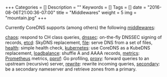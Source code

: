 +++
Categories = []
Description = ""
Keywords = []
Tags = []
date = "2016-08-06T21:00:36-07:00"
title = "Middlewares"
weight = 5
img = "mountain.jpg"
+++

Currently CoreDNS supports (among others) the following
[middlewares](https://github.com/coredns/coredns/tree/master/middleware):

[chaos](https://github.com/coredns/coredns/tree/master/middleware/chaos/README.md): respond to CH
class queries,
[dnssec](https://github.com/coredns/coredns/tree/master/middleware/dnssec/README.md): on-the-fly
DNSSEC signing of records,
[etcd](https://github.com/coredns/coredns/tree/master/middleware/etcd/README.md): SkyDNS replacement,
[file](https://github.com/coredns/coredns/tree/master/middleware/file/README.md): serve DNS from a set
of files,
[health](https://github.com/coredns/coredns/tree/master/middleware/health/README.md): simple health
check,
[kubernetes](https://github.com/coredns/coredns/tree/master/middleware/kubernetes/README.md): use
CoreDNS as a KubeDNS replacement,
[loadbalance](https://github.com/coredns/coredns/tree/master/middleware/loadbalance/README.md):
shuffle A and AAAA records,
[metrics](https://github.com/coredns/coredns/tree/master/middleware/metrics/README.md):
[Prometheus](https://prometheus.io) metrics,
[pprof](https://github.com/coredns/coredns/tree/master/middleware/pprof/README.md): Go profiling,
[proxy](https://github.com/coredns/coredns/tree/master/middleware/proxy/README.md): forward queries to
an upstream (recursive) server,
[rewrite](https://github.com/coredns/coredns/tree/master/middleware/rewrite/README.md): rewrite
incoming queries,
[secondary](https://github.com/coredns/coredns/tree/master/middleware/secondary/README.md): be
a secondary nameserver and retrieve zones from a primary.
